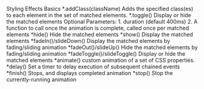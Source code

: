Styling Effects Basics
	*.addClass(className)
		Adds the specified class(es) to each element in the set of matched elements.
	*.toggle()
		Display or hide the matched elements
		Optional Parameters: 1. duration (default 400ms)
												 2. A function to call once the animation is complete, called once per matched elements
	*hide()
		Hide the matched elements
	*show()
		Display the matched elements
	*fadeIn()/slideDown()
		Display the matched elements by fading/sliding animation
	*fadeOut()/slideUp()
		Hide the matched elements by fading/sliding animation
	*fadeToggle()/slideToggle()
		Display or hide the matched elements
	*animate()
		custom animation of a set of CSS properties.
	*delay()
		Set a timer to delay execution of subsequent chained events
	*finish()
		Stops, and displays completed animation
	*stop()
		Stop the currently-running animation

